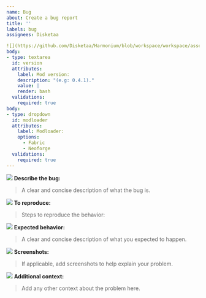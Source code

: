 ```yaml
---
name: Bug
about: Create a bug report
title: ''
labels: bug
assignees: Disketaa

![](https://github.com/Disketaa/Harmonium/blob/workspace/workspace/assets/icons/icon_number_1.png?raw=true) **Information:**
body:
- type: textarea
  id: version
  attributes:
    label: Mod version:
    description: "(e.g: 0.4.1)."
    value: |
    render: bash
  validations:
    required: true
body:
- type: dropdown
  id: modloader
  attributes:
    label: Modloader:
    options:
      - Fabric
      - Neoforge
  validations:
    required: true
---
```


![](https://github.com/Disketaa/Harmonium/blob/workspace/workspace/assets/icons/icon_number_1.png?raw=true) **Describe the bug:**
> A clear and concise description of what the bug is.

![](https://github.com/Disketaa/Harmonium/blob/workspace/workspace/assets/icons/icon_number_2.png?raw=true) **To reproduce:**
>Steps to reproduce the behavior:

![](https://github.com/Disketaa/Harmonium/blob/workspace/workspace/assets/icons/icon_number_3.png?raw=true) **Expected behavior:**
>A clear and concise description of what you expected to happen.

![](https://github.com/Disketaa/Harmonium/blob/workspace/workspace/assets/icons/icon_number_4.png?raw=true) **Screenshots:**
>If applicable, add screenshots to help explain your problem.

![](https://github.com/Disketaa/Harmonium/blob/workspace/workspace/assets/icons/icon_number_5.png?raw=true) **Additional context:**
>Add any other context about the problem here.
